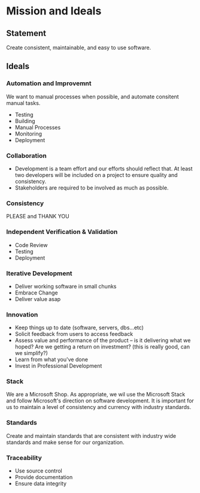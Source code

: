 # Mission and Ideals

## Statement
Create consistent, maintainable, and easy to use software.

## Ideals

### Automation and Improvemnt
We want to manual processes when possible, and automate consitent manual tasks.

* Testing
* Building
* Manual Processes
* Monitoring
* Deployment

### Collaboration
* Development is a team effort and our efforts should reflect that. At least two developers will be included on a project to ensure quality and consistency.
* Stakeholders are required to be involved as much as possible.

### Consistency
PLEASE and THANK YOU

### Independent Verification & Validation 
* Code Review
* Testing
* Deployment

### Iterative Development
* Deliver working software in small chunks
* Embrace Change
* Deliver value asap

### Innovation
* Keep things up to date (software, servers, dbs...etc)
* Solicit feedback from users to access feedback
* Assess value and performance of the product – is it delivering what we hoped?  Are we getting a return on investment? (this is really good, can we simplify?)
* Learn from what you've done
* Invest in Professional Development

### Stack
We are a Microsoft Shop. As appropriate, we wil use the Microsoft Stack and follow Microsoft's direction on software development. It is important for us to maintain a level of consistency and currency with industry standards.

### Standards
Create and maintain standards that are consistent with industry wide standards and make sense for our organization.

### Traceability
* Use source control
* Provide documentation
* Ensure data integrity